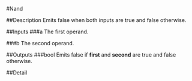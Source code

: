 #Nand

##Description
Emits false when both inputs are true and false otherwise.

##Inputs
###a
The first operand.

###b
The second operand.

##Outputs
###bool
Emits false if **first** and **second** are true and false otherwise.

##Detail

